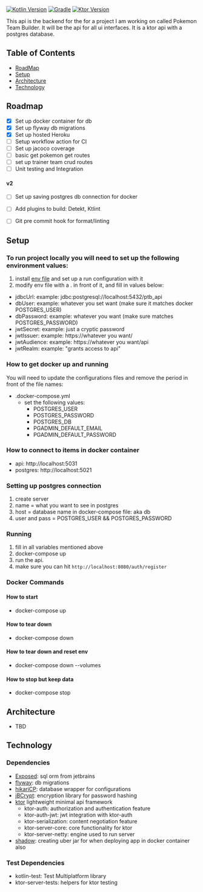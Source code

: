 [![Kotlin Version](https://img.shields.io/badge/kotlin-1.5.31-blue.svg)](http://kotlinlang.org/)
[![Gradle](https://lv.binarybabel.org/catalog-api/gradle/latest.svg?v=7.1)](https://lv.binarybabel.org/catalog/gradle/latest)
[![Ktor Version](https://img.shields.io/badge/ktor-1.6.3-blue.svg)](https://ktor.io/)

This api is the backend for the for a project I am working on called Pokemon Team Builder. 
It will be the api for all ui interfaces. It is a ktor api with a postgres database.


## Table of Contents
- [RoadMap](https://github.com/Stegnerd/ptb-api#roadmap)
- [Setup](https://github.com/Stegnerd/ptb-api#setup)
- [Architecture](https://github.com/Stegnerd/ptb-api#architecture)
- [Technology](https://github.com/Stegnerd/ptb-api#technology)

## Roadmap
- [x] Set up docker container for db
- [x] Set up flyway db migrations
- [x] Set up hosted Heroku
- [ ] Setup workflow action for CI
- [ ] Set up jacoco coverage
- [ ] basic get pokemon get routes
- [ ] set up trainer team crud routes
- [ ] Unit testing and Integration

#### v2
- [ ] Set up saving postgres db connection for docker
- [ ] Add plugins to build: Detekt, Ktlint
- [ ] Git pre commit hook for format/linting


## Setup
### To run project locally you will need to set up the following environment values:
1. install  [env file](https://plugins.jetbrains.com/plugin/7861-envfile) and set up a run configuration with it
2. modify env file with a . in front of it, and fill in values below:
- jdbcUrl: example: jdbc:postgresql://localhost:5432/ptb_api
- dbUser: example: whatever you set want (make sure it matches docker POSTGRES_USER)
- dbPassword: example: whatever you want (make sure matches POSTGRES_PASSWORD)
- jwtSecret: example: just a cryptic password
- jwtIssuer: example: https://whatever you want/
- jwtAudience: example: https://whatever you want/api
- jwtRealm: example: "grants access to api"

### How to get docker up and running
You will need to update the configurations files and remove the period in front of the file names:
- .docker-compose.yml
    - set the following values:
      - POSTGRES_USER
      - POSTGRES_PASSWORD
      - POSTGRES_DB
      - PGADMIN_DEFAULT_EMAIL
      - PGADMIN_DEFAULT_PASSWORD

### How to connect to items in docker container
- api: http://localhost:5031
- postgres: http://localhost:5021

### Setting up postgres connection
1. create server
2. name = what you want to see in postgres
3. host = database name in docker-compose file: aka db
4. user and pass = POSTGRES_USER && POSTGRES_PASSWORD

### Running
1. fill in all variables mentioned above
2. docker-compose up
3. run the api.
4. make sure you can hit `http://localhost:8080/auth/register`

### Docker Commands
#### How to start
- docker-compose up
#### How to tear down
- docker-compose down
#### How to tear down and reset env
- docker-compose down --volumes
#### How to stop but keep data
- docker-compose stop

## Architecture
- TBD

## Technology
### Dependencies

- [Exposed](https://github.com/JetBrains/Exposed): sql orm from jetbrains
- [flyway](https://github.com/flyway/flyway): db migrations
- [hikariCP](https://github.com/brettwooldridge/HikariCP): database wrapper for configurations
- [jBCrypt](https://github.com/jeremyh/jBCrypt): encryption library for password hashing
- [ktor](https://github.com/ktorio/ktor) lightweight minimal api framework
  - ktor-auth: authorization and authentication feature 
  - ktor-auth-jwt: jwt integration with ktor-auth
  - ktor-serialization: content negotiation feature
  - ktor-server-core: core functionality for ktor
  - ktor-server-netty: engine used to run server
- [shadow](https://github.com/johnrengelman/shadow): creating uber jar for when deploying app in docker container also
### Test Dependencies
- kotlin-test: Test Multiplatform library
- ktor-server-tests: helpers for ktor testing